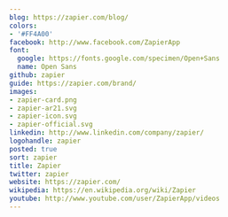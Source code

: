 ```yaml
---
blog: https://zapier.com/blog/
colors:
- '#FF4A00'
facebook: http://www.facebook.com/ZapierApp
font:
  google: https://fonts.google.com/specimen/Open+Sans
  name: Open Sans
github: zapier
guide: https://zapier.com/brand/
images:
- zapier-card.png
- zapier-ar21.svg
- zapier-icon.svg
- zapier-official.svg
linkedin: http://www.linkedin.com/company/zapier/
logohandle: zapier
posted: true
sort: zapier
title: Zapier
twitter: zapier
website: https://zapier.com/
wikipedia: https://en.wikipedia.org/wiki/Zapier
youtube: http://www.youtube.com/user/ZapierApp/videos
---
```

